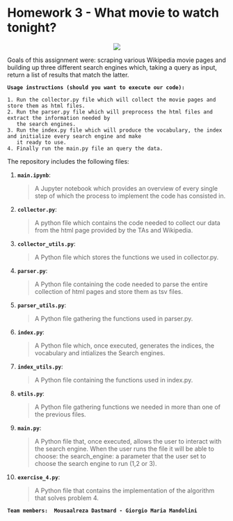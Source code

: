 # Homework 3 - What movie to watch tonight?

<p align="center">
<img src="https://www.lifewire.com/thmb/5EJ5OHxtAhaf5IEYXENLVj3Dg-M=/768x0/filters:no_upscale():max_bytes(150000):strip_icc()/itunes-movie-rental-rules-570a5c903df78c7d9edb7593.jpg">
</p>

Goals of this assignment were: scraping various Wikipedia movie pages and building up three different search engines which, taking a query  as input, return a list of results that match the latter. 

__`Usage instructions (should you want to execute our code):`__

	1. Run the collector.py file which will collect the movie pages and store them as html files.
 	2. Run the parser.py file which will preprocess the html files and extract the information needed by 
       the search engines.
 	3. Run the index.py file which will produce the vocabulary, the index and initialize every search engine and make 
       it ready to use.
 	4. Finally run the main.py file an query the data.
 
 
The repository includes the following files:
1. __`main.ipynb`__: 
     > A Jupyter notebook which provides an overview of every single step of which the process to implement the code has                     consisted in.
			
2. __`collector.py`__:
      > A python file which contains the code needed to collect our data from the html page provided by the TAs and Wikipedia. 

3. __`collector_utils.py`__:
      > A Python file which stores the functions we used in collector.py. 
      
4. __`parser.py`__:
      > A Python file containing the code needed to parse the entire collection of html pages and store them as tsv files.
      
5. __`parser_utils.py`__:
      > A Python file gathering the functions used in parser.py. 
      
6. __`index.py`__:
      > A Python file which, once executed, generates the indices, the vocabulary and intializes the Search engines.
      
7. __`index_utils.py`__:
      > A Python file containing the functions used in index.py.
      
8. __`utils.py`__:
      > A Python file gathering functions we needed in more than one of the previous files.
      
9. __`main.py`__:
      > A Python file that, once executed, allows the user to interact with the search engine. When the user runs the file it will be             able to choose:
          the search_engine: a parameter that the user set to choose the search engine to run (1,2 or 3).

9. __`exercise_4.py`__:
      > A Python file that contains the implementation of the algorithm that solves problem 4.

__`Team members:  Mousaalreza Dastmard - Giorgio Maria Mandolini`__
